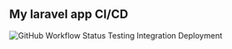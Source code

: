 ## My laravel app CI/CD
![GitHub Workflow Status](https://img.shields.io/github/workflow/status/facade/ignition/laravel-install-to-test?label=Build)
Testing
Integration
Deployment
